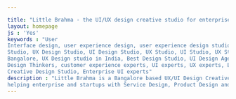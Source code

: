 ```yaml
---

title: "Little Brahma - the UI/UX design creative studio for enterprise & startups" 
layout: homepage 
js : 'Yes'
keywords : "User
Interface design, user experience design, user experience design studio, Design studio India, Mobile App Design, Web Design
Studio, UX Design Studio, UI Design Studio, UX Studio, UI Studio, UX Studio in India, UI Studio in India, Little Brahma Design,
Bangalore, UX Design studio in India, Best Design Studio, UI Design Agency, Service Design Agency, Product Design Agency,
Design Thinkers, customer experience experts, UI experts, UX experts, Branding Consulting Agency, Communication Design Studio,
Creative Design Studio, Enterprise UI experts"
description : "Little Brahma is a Bangalore based UX/UI Design Creative studio
helping enterprise and startups with Service Design, Product Design and Brand Visual Identity."
---
```

